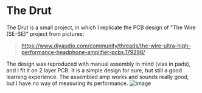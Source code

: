 # The Drut
The Drut is a small project, in which I replicate the PCB design of "The Wire (SE-SE)" project from pictures:
> https://www.diyaudio.com/community/threads/the-wire-ultra-high-performance-headphone-amplifier-pcbs.179298/

The design was reproduced with manual assembly in mind (vias in pads), and I fit it on 2 layer PCB. It is a simple design for sure, but still a good learning experience.
The assembled amp works and sounds really good, but I have no way of measuring its performance.
![image](https://user-images.githubusercontent.com/30117426/168300602-7d2e49ef-0585-4331-84a8-b6b19e7838dd.png)
